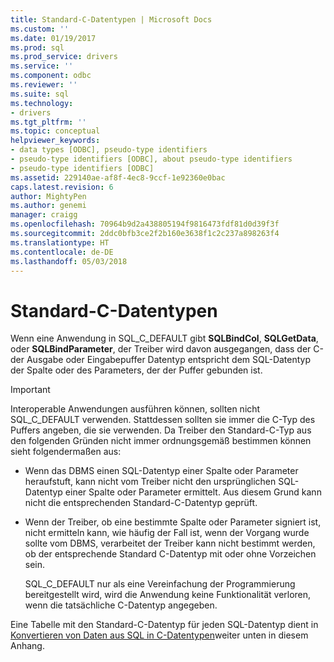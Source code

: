 ```yaml
---
title: Standard-C-Datentypen | Microsoft Docs
ms.custom: ''
ms.date: 01/19/2017
ms.prod: sql
ms.prod_service: drivers
ms.service: ''
ms.component: odbc
ms.reviewer: ''
ms.suite: sql
ms.technology:
- drivers
ms.tgt_pltfrm: ''
ms.topic: conceptual
helpviewer_keywords:
- data types [ODBC], pseudo-type identifiers
- pseudo-type identifiers [ODBC], about pseudo-type identifiers
- pseudo-type identifiers [ODBC]
ms.assetid: 229140ae-af8f-4ec8-9ccf-1e92360e0bac
caps.latest.revision: 6
author: MightyPen
ms.author: genemi
manager: craigg
ms.openlocfilehash: 70964b9d2a438805194f9816473fdf81d0d39f3f
ms.sourcegitcommit: 2ddc0bfb3ce2f2b160e3638f1c2c237a898263f4
ms.translationtype: HT
ms.contentlocale: de-DE
ms.lasthandoff: 05/03/2018
---
```

# <a name="default-c-data-types"></a>Standard-C-Datentypen
Wenn eine Anwendung in SQL_C_DEFAULT gibt **SQLBindCol**, **SQLGetData**, oder **SQLBindParameter**, der Treiber wird davon ausgegangen, dass der C-der Ausgabe oder Eingabepuffer Datentyp entspricht dem SQL-Datentyp der Spalte oder des Parameters, der der Puffer gebunden ist.  
  
> [!IMPORTANT]  
>  Interoperable Anwendungen ausführen können, sollten nicht SQL_C_DEFAULT verwenden. Stattdessen sollten sie immer die C-Typ des Puffers angeben, die sie verwenden. Da Treiber den Standard-C-Typ aus den folgenden Gründen nicht immer ordnungsgemäß bestimmen können sieht folgendermaßen aus:  
  
-   Wenn das DBMS einen SQL-Datentyp einer Spalte oder Parameter heraufstuft, kann nicht vom Treiber nicht den ursprünglichen SQL-Datentyp einer Spalte oder Parameter ermittelt. Aus diesem Grund kann nicht die entsprechenden Standard-C-Datentyp geprüft.  
  
-   Wenn der Treiber, ob eine bestimmte Spalte oder Parameter signiert ist, nicht ermitteln kann, wie häufig der Fall ist, wenn der Vorgang wurde sollte vom DBMS, verarbeitet der Treiber kann nicht bestimmt werden, ob der entsprechende Standard C-Datentyp mit oder ohne Vorzeichen sein.  
  
     SQL_C_DEFAULT nur als eine Vereinfachung der Programmierung bereitgestellt wird, wird die Anwendung keine Funktionalität verloren, wenn die tatsächliche C-Datentyp angegeben.  
  
 Eine Tabelle mit den Standard-C-Datentyp für jeden SQL-Datentyp dient in [Konvertieren von Daten aus SQL in C-Datentypen](../../../odbc/reference/appendixes/converting-data-from-sql-to-c-data-types.md)weiter unten in diesem Anhang.
